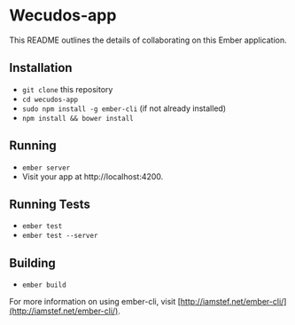 # Wecudos-app

This README outlines the details of collaborating on this Ember application.

## Installation

* `git clone` this repository
* `cd wecudos-app`
* `sudo npm install -g ember-cli` (if not already installed) 
* `npm install && bower install`


## Running

* `ember server`
* Visit your app at http://localhost:4200.

## Running Tests

* `ember test`
* `ember test --server`

## Building

* `ember build`

For more information on using ember-cli, visit [http://iamstef.net/ember-cli/](http://iamstef.net/ember-cli/).
